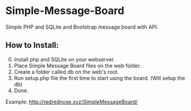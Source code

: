 Simple-Message-Board
====================

Simple PHP and SQLite and Bootstrap message board with API.

How to Install:
---------------

0. Install php and SQLite on your webserver.
0. Place Simple Message Board files on the web folder.
0. Create a folder called db on the web's root.
0. Run setup.php file the first time to start using the board. (Will setup the db)
0. Done.

Example: http://redrednose.xyz/SimpleMessageBoard/
